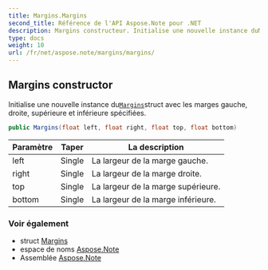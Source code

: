 ```yaml
---
title: Margins.Margins
second_title: Référence de l'API Aspose.Note pour .NET
description: Margins constructeur. Initialise une nouvelle instance duMarginsstruct avec les marges gauche droite supérieure et inférieure spécifiées.
type: docs
weight: 10
url: /fr/net/aspose.note/margins/margins/
---
```

## Margins constructor

Initialise une nouvelle instance du[`Margins`](../)struct avec les marges gauche, droite, supérieure et inférieure spécifiées.

```csharp
public Margins(float left, float right, float top, float bottom)
```

| Paramètre | Taper | La description |
| --- | --- | --- |
| left | Single | La largeur de la marge gauche. |
| right | Single | La largeur de la marge droite. |
| top | Single | La largeur de la marge supérieure. |
| bottom | Single | La largeur de la marge inférieure. |

### Voir également

* struct [Margins](../)
* espace de noms [Aspose.Note](../../margins/)
* Assemblée [Aspose.Note](../../../)


